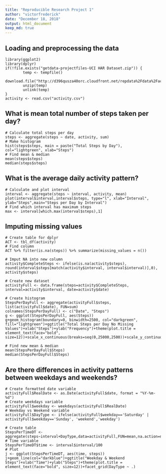 ```yaml
---
title: "Reproducible Research Project 1"
author: "victorfrederick"
date: "December 18, 2018"
output: html_document
keep_md: true
---
```


## Loading and preprocessing the data
```{r echo=TRUE}
library(ggplot2)
library(dplyr)
if(!file.exists("getdata-projectfiles-UCI HAR Dataset.zip")) {
        temp <- tempfile()
        download.file("http://d396qusza40orc.cloudfront.net/repdata%2Fdata%2Factivity.zip",temp)
        unzip(temp)
        unlink(temp)
}
activity <- read.csv("activity.csv")
```

## What is mean total number of steps taken per day?
```{r echo=TRUE} 
# Calculate total steps per day
steps <- aggregate(steps ~ date, activity, sum)
# Make histogram
hist(steps$steps, main = paste("Total Steps by Day"), col="lightgreen", xlab="Steps")
# Find mean & median
mean(steps$steps)
median(steps$steps)
```

## What is the average daily activity pattern?
```{r echo=TRUE}
# Calculate and plot interval
interval <- aggregate(steps ~ interval, activity, mean) 
plot(interval$interval,interval$steps, type="l", xlab="Interval", ylab="Steps",main="Steps per Day by Interval")
# Find which interval has maximum steps
max <- interval[which.max(interval$steps),1]
```

## Imputing missing values
```{r echo=TRUE}
# Create table for dplyr
ACT <- tbl_df(activity)
# Find column
ACT %>% filter(is.na(steps)) %>% summarize(missing_values = n())
```

```{r echo=TRUE}
# Imput NA into new column
activity$CompleteSteps <- ifelse(is.na(activity$steps), round(interval$steps[match(activity$interval, interval$interval)],0), activity$steps)
```

```{r echo=TRUE}
# Create new dataset
activityFull <- data.frame(steps=activity$CompleteSteps, interval=activity$interval, date=activity$date)
```

```{r histogram2, echo=TRUE, fig.width=10, warning=FALSE}
# Create histogram
StepsPerDayFull <- aggregate(activityFull$steps, list(activityFull$date), FUN=sum)
colnames(StepsPerDayFull) <- c("Date", "Steps")
g <- ggplot(StepsPerDayFull, aes(Steps))
g+geom_histogram(boundary=0, binwidth=2500, col="darkgreen", fill="lightgreen")+ggtitle("Total Steps per Day No Missing Values")+xlab("Steps")+ylab("Frequency")+theme(plot.title = element_text(face="bold", size=12))+scale_x_continuous(breaks=seq(0,25000,2500))+scale_y_continuous(breaks=seq(0,26,2))
```

```{r echo=TRUE}
# Find new mean & median
mean(StepsPerDayFull$Steps)
median(StepsPerDayFull$Steps)
```

## Are there differences in activity patterns between weekdays and weekends?
```{r echo=TRUE}
# Create formatted date variable
activityFull$RealDate <- as.Date(activityFull$date, format = "%Y-%m-%d")
# Create weekdays variable
activityFull$weekday <- weekdays(activityFull$RealDate)
# Weekday vs Weekend variable
activityFull$DayType <- ifelse(activityFull$weekday=='Saturday' | activityFull$weekday=='Sunday', 'weekend','weekday')
```

```{r timeplot2, echo=TRUE, fig.width=10, warning=FALSE}
# Create table
StepsPerTimeDT <- aggregate(steps~interval+DayType,data=activityFull,FUN=mean,na.action=na.omit)
# Time variable
StepsPerTimeDT$time <- interval$interval/100
# Plot
j <- ggplot(StepsPerTimeDT, aes(time, steps))
j+geom_line(col="darkblue")+ggtitle("Weekday & Weekend Steps")+xlab("Time")+ylab("Steps")+theme(plot.title = element_text(face="bold", size=12))+facet_grid(DayType ~ .)
```